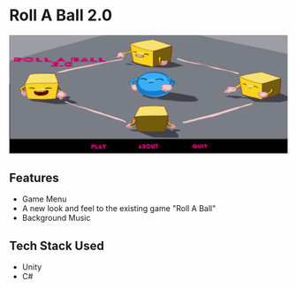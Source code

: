 # Roll A Ball 2.0
![banner](https://github.com/RitikaPahwa4444/Roll-A-Ball-2.0/blob/main/Roll%20A%20Ball%202.0.png)
## Features
- Game Menu
- A new look and feel to the existing game "Roll A Ball"
- Background Music
## Tech Stack Used
- Unity
- C#
